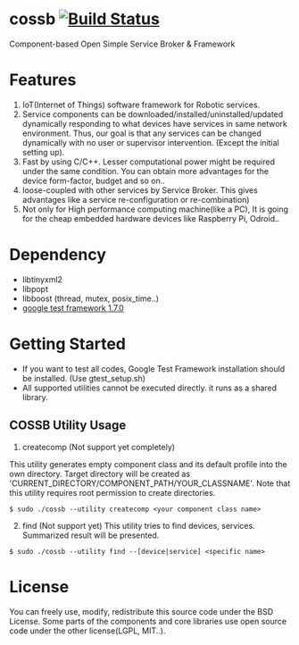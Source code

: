 # cossb [![Build Status](https://travis-ci.org/bhhwang/cossb.svg)](https://travis-ci.org/bhhwang/cossb)
Component-based Open Simple Service Broker & Framework
 

Features
===============
1. IoT(Internet of Things) software framework for Robotic services.
2. Service components can be downloaded/installed/uninstalled/updated dynamically responding to what devices have services in same network environment. Thus, our goal is that any services can be changed dynamically with no user or supervisor intervention. (Except the initial setting up).
3. Fast by using C/C++. Lesser computational power might be required under the same condition. You can obtain more advantages for the device form-factor, budget and so on..
4. loose-coupled with other services by Service Broker. This gives advantages like a service re-configuration or re-combination)
5. Not only for High performance computing machine(like a PC), It is going for the cheap embedded hardware devices like Raspberry Pi, Odroid..

Dependency
===============
* libtinyxml2
* libpopt
* libboost (thread, mutex, posix_time..)
* [google test framework 1.7.0](http://code.google.com/p/googletest/downloads/list)



Getting Started
===============
* If you want to test all codes, Google Test Framework installation should be installed. (Use gtest_setup.sh)
* All supported utilities cannot be executed directly. it runs as a shared library.

COSSB Utility Usage
-------
1. createcomp (Not support yet completely)

This utility generates empty component class and its default profile into the own directory. Target directory will be created as 'CURRENT_DIRECTORY/COMPONENT_PATH/YOUR_CLASSNAME'. Note that this utility requires root permission to create directories.
```
$ sudo ./cossb --utility createcomp <your component class name>
```


2. find (Not support yet)
This utility tries to find devices, services. Summarized result will be presented.
```
$ sudo ./cossb --utility find --[device|service] <specific name>
```




License
===============
You can freely use, modify, redistribute this source code under the BSD License.
Some parts of the components and core libraries use open source code under the other license(LGPL, MIT..).
